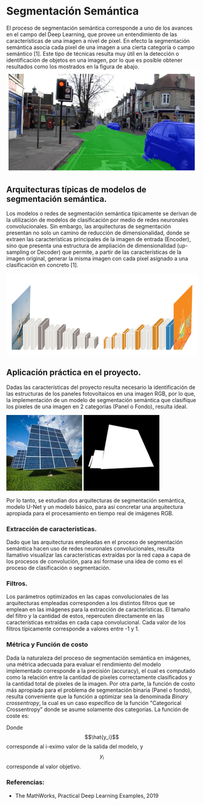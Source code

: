# Segmentación Semántica

El proceso de segmentación semántica corresponde a uno de los avances en el campo del Deep Learning, que provee un entendimiento de las características de una imagen a nivel de pixel. En efecto la segmentación semántica asocia cada pixel de una imagen a una cierta categoría o campo semántico [1].
Este tipo de técnicas resulta muy útil en la detección o identificación de objetos en una imagen, por lo que es posible obtener resultados como los mostrados en la figura de abajo.
![Ejemplo](https://github.com/AndresFlorez-Git/Proyecto_Electronica/blob/master/Segmentacion%20Semantica%20Git/Figures%20README/ejemplo_segmentacion.png)
## Arquitecturas típicas de modelos de segmentación semántica.
Los modelos o redes de segmentación semántica típicamente se derivan de la utilización de modelos de clasificación por medio de redes neuronales convolucionales.
Sin embargo, las arquitecturas de segmentación presentan no solo un camino de reducción de dimensionalidad, donde se extraen las características principales de la imagen de entrada (Encoder), sino que presenta una estructura de ampliación de dimensionalidad (up-sampling or Decoder) que permite, a partir de las características de la imagen original, generar la misma imagen con cada pixel asignado a una clasificación en concreto [1].

![arc_segmentacion](https://github.com/AndresFlorez-Git/Proyecto_Electronica/blob/master/Segmentacion%20Semantica%20Git/Figures%20README/arc_segmentacion.png)

## Aplicación práctica en el proyecto.
Dadas las características del proyecto resulta necesario la identificación de las estructuras de los paneles fotovoltaicos en una imagen RGB, por lo que, la implementación de un modelo de segmentación semántica que clasifique los pixeles de una imagen en 2 categorías (Panel o Fondo), resulta ideal.

![imagen](https://github.com/AndresFlorez-Git/Proyecto_Electronica/blob/master/Segmentacion%20Semantica%20Git/Data%20Set/Images/8.jpg)
![mascara](https://github.com/AndresFlorez-Git/Proyecto_Electronica/blob/master/Segmentacion%20Semantica%20Git/Data%20Set/Masks/Label_8.png)

Por lo tanto, se estudian dos arquitecturas de segmentación semántica, modelo U-Net y un modelo básico, para así concretar una arquitectura apropiada para el procesamiento en tiempo real de imágenes RGB. 


### Extracción de características.
Dado que las arquitecturas empleadas en el proceso de segmentación semántica hacen uso de redes neuronales convolucionales, resulta llamativo visualizar las características extraídas por la red capa a capa de los procesos de convolución, para así formase una idea de como es el proceso de clasificación o segmentación.


### Filtros.
Los parámetros optimizados en las capas convolucionales de las arquitecturas empleadas corresponden a los distintos filtros que se emplean en las imágenes para la extracción de características.
El tamaño del filtro y la cantidad de estos, repercuten directamente en las características extraídas en cada capa convolucional. Cada valor de los filtros típicamente corresponde a valores entre -1 y 1.


### Métrica y Función de costo
Dada la naturaleza del proceso de segmentación semántica en imágenes, una métrica adecuada para evaluar el rendimiento del modelo implementado corresponde a la precisión (accuracy), el cual es computado como la relación entre la cantidad de pixeles correctamente clasificados y la cantidad total de pixeles de la imagen.
Por otra parte, la función de costo más apropiada para el problema de segmentación binaria (Panel o fondo), resulta conveniente que la función a optimizar sea la denominada *Binary crossentropy*, la cual es un caso específico de la función "Categorical Crossentropy" donde se asume solamente dos categorías.
La función de coste es:

Donde $$\hat{y_i}$$ corresponde al i-eximo valor de la salida del modelo, y $$y_i$$ corresponde al valor objetivo.
 



### Referencias:
- The MathWorks, Practical Deep Learning Examples, 2019

